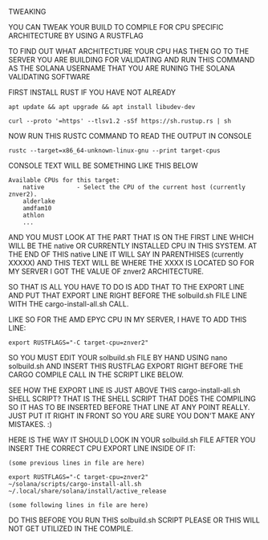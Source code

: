 TWEAKING 

YOU CAN TWEAK YOUR BUILD TO COMPILE FOR CPU SPECIFIC ARCHITECTURE BY USING A RUSTFLAG 

TO FIND OUT WHAT ARCHITECTURE YOUR CPU HAS THEN GO TO THE SERVER YOU ARE BUILDING FOR VALIDATING AND RUN THIS COMMAND AS THE SOLANA USERNAME THAT YOU ARE RUNING THE SOLANA VALIDATING SOFTWARE

FIRST INSTALL RUST IF YOU HAVE NOT ALREADY

    apt update && apt upgrade && apt install libudev-dev 
    
    curl --proto '=https' --tlsv1.2 -sSf https://sh.rustup.rs | sh

NOW RUN THIS RUSTC COMMAND TO READ THE OUTPUT IN CONSOLE

    rustc --target=x86_64-unknown-linux-gnu --print target-cpus

CONSOLE TEXT WILL BE SOMETHING LIKE THIS BELOW 

    Available CPUs for this target:
        native         - Select the CPU of the current host (currently znver2).   
        alderlake     
        amdfam10      
        athlon        
        ...

AND YOU MUST LOOK AT THE PART THAT IS ON THE FIRST LINE WHICH WILL BE THE native OR CURRENTLY INSTALLED CPU IN THIS SYSTEM. AT THE END OF THIS native LINE IT WILL SAY IN PARENTHISES (currently XXXXX) AND THIS TEXT WILL BE WHERE THE XXXX IS LOCATED SO FOR MY SERVER I GOT THE VALUE OF znver2 ARCHITECTURE. 


SO THAT IS ALL YOU HAVE TO DO IS ADD THAT TO THE EXPORT LINE AND PUT THAT EXPORT LINE RIGHT BEFORE THE solbuild.sh FILE LINE WITH THE cargo-install-all.sh CALL.


LIKE SO FOR THE AMD EPYC CPU IN MY SERVER, I HAVE TO ADD THIS LINE:

    export RUSTFLAGS="-C target-cpu=znver2"

SO YOU MUST EDIT YOUR solbuild.sh FILE BY HAND USING nano solbuild.sh AND INSERT THIS RUSTFLAG EXPORT RIGHT BEFORE THE CARGO COMPILE CALL IN THE SCRIPT LIKE BELOW. 

SEE HOW THE EXPORT LINE IS JUST ABOVE THIS cargo-install-all.sh SHELL SCRIPT? THAT IS THE SHELL SCRIPT THAT DOES THE COMPILING SO IT HAS TO BE INSERTED BEFORE THAT LINE AT ANY POINT REALLY. JUST PUT IT RIGHT IN FRONT SO YOU ARE SURE YOU DON'T MAKE ANY MISTAKES. :)

HERE IS THE WAY IT SHOULD LOOK IN YOUR solbuild.sh FILE AFTER YOU INSERT THE CORRECT CPU EXPORT LINE INSIDE OF IT:

    (some previous lines in file are here)
    
    export RUSTFLAGS="-C target-cpu=znver2" 
    ~/solana/scripts/cargo-install-all.sh ~/.local/share/solana/install/active_release
    
    (some following lines in file are here)
    
DO THIS BEFORE YOU RUN THIS solbuild.sh SCRIPT PLEASE OR THIS WILL NOT GET UTILIZED IN THE COMPILE.

